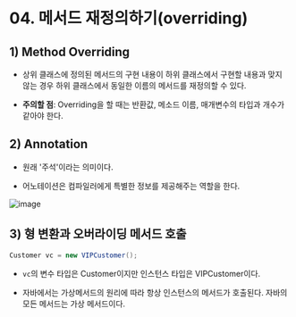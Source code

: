 # 04. 메서드 재정의하기(overriding)

## 1) Method Overriding

* 상위 클래스에 정의된 메서드의 구현 내용이 하위 클래스에서 구현할 내용과 맞지 않는 경우 하위 클래스에서 동일한 이름의 메서드를 재정의할 수 있다.

* **주의할 점**: Overriding을 할 때는 반환값, 메소드 이름, 매개변수의 타입과 개수가 같아야 한다.

## 2) Annotation

* 원래 '주석'이라는 의미이다.

* 어노테이션은 컴파일러에게 특별한 정보를 제공해주는 역할을 한다.

![image](https://user-images.githubusercontent.com/27791880/151687141-c948af0b-1f46-48f9-9430-e64b9e4fbd6d.png)

## 3) 형 변환과 오버라이딩 메서드 호출

```java
Customer vc = new VIPCustomer();
```

* `vc`의 변수 타입은 Customer이지만 인스턴스 타입은 VIPCustomer이다.

* 자바에서는 가상메서드의 원리에 따라 항상 인스턴스의 메서드가 호출된다. 자바의 모든 메서드는 가상 메서드이다.